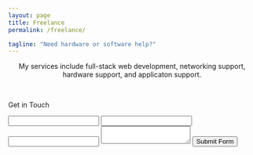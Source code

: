 ```yaml
---
layout: page
title: Freelance
permalink: /freelance/

tagline: "Need hardware or software help?"
---
```


<p>
<center>
My services include full-stack web development, networking support, hardware support, and applicaton support.
</center>
</p>
<div class="contact-form"><br>
  <p>
 Get in Touch
 </p>
 <form action="https://api.web3forms.com/submit" method="POST">
  <input type="hidden" name="access_key" value="c98a177c-7fd0-49c7-bc1b-79e72b9a8e01">
  <input type="hidden" name="from_name" value="wchanania.github.io">
  <input type="hidden" name="redirect" value="https://web3forms.com/success">
  <input type="checkbox" name="botcheck" class="hidden" style="display: none;">
  <input type="email" name="email" required>
  <input type="text" name="First Name" required>
  <input type="text" name="Phone Number" required>
  <textarea name="message" required></textarea>
  <button type="submit">Submit Form</button>
</form>
</div>

